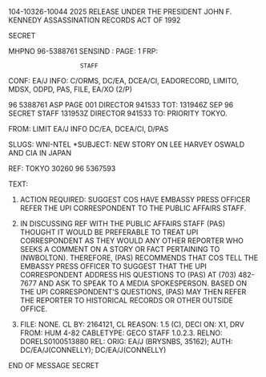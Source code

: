 104-10326-10044
2025 RELEASE UNDER THE PRESIDENT JOHN F. KENNEDY ASSASSINATION RECORDS ACT OF 1992

SECRET

ΜΗΡΝΟ 96-5388761		SENSIND :
						PAGE:	1
						FRP:

						STAFF

CONF: EA/J		INFO: C/ORMS, DC/EA, DCEA/CI, EADORECORD, LIMITO,
MDSX, ODPD, PAS, FILE, EA/XO (2/P)

96 5388761		ASP	PAGE 001	DIRECTOR 941533
				TOT: 131946Z SEP 96
SECRET
STAFF				131953Z DIRECTOR 941533
TO: PRIORITY TOKYO.

FROM: LIMIT EA/J INFO DC/EA, DCEA/CI, D/PAS

SLUGS: WNI-NTEL
*SUBJECT: NEW STORY ON LEE HARVEY OSWALD AND CIA IN JAPAN

REF: TOKYO 30260 96 5367593

TEXT:

1. ACTION REQUIRED: SUGGEST COS HAVE EMBASSY PRESS OFFICER
REFER THE UPI CORRESPONDENT TO THE PUBLIC AFFAIRS STAFF.

2. IN DISCUSSING REF WITH THE PUBLIC AFFAIRS STAFF (PAS)
THOUGHT IT WOULD BE PREFERABLE TO TREAT UPI CORRESPONDENT AS THEY
WOULD ANY OTHER REPORTER WHO SEEKS A COMMENT ON A STORY OR FACT
PERTAINING TO (NWBOLTON). THEREFORE, (PAS) RECOMMENDS THAT COS TELL
THE EMBASSY PRESS OFFICER TO SUGGEST THAT THE UPI CORRESPONDENT
ADDRESS HIS QUESTIONS TO (PAS) AT (703) 482-7677 AND ASK TO SPEAK TO
A MEDIA SPOKESPERSON. BASED ON THE UPI CORRESPONDENT'S QUESTIONS,
(PAS) MAY THEN REFER THE REPORTER TO HISTORICAL RECORDS OR OTHER
OUTSIDE OFFICE.

3. FILE: NONE. CL BY: 2164121, CL REASON: 1.5 (C), DECI
ON: X1, DRV FROM: HUM 4-82
CABLETYPE: GECO STAFF 1.0.2.3.
RELNO: DORELS0100513880 REL:
ORIG: EA/J (BRYSNBS, 35162); AUTH: DC/EA/J(CONNELLY);
DC/EA/J(CONNELLY)

END OF MESSAGE
SECRET
